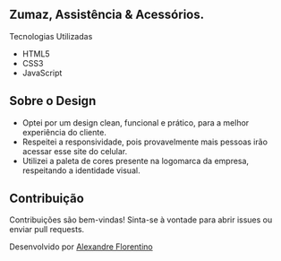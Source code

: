 ## Zumaz, Assistência & Acessórios.

Tecnologias Utilizadas

- HTML5
- CSS3
- JavaScript


## Sobre o Design

- Optei por um design clean, funcional e prático, para a melhor experiência do cliente. 
- Respeitei a responsividade, pois provavelmente mais pessoas irão acessar esse site do celular.
- Utilizei a paleta de cores presente na logomarca da empresa, respeitando a identidade visual.


## Contribuição

Contribuições são bem-vindas! Sinta-se à vontade para abrir issues ou enviar pull requests.


Desenvolvido por [Alexandre Florentino](https://github.com/alexandre-florentino)
